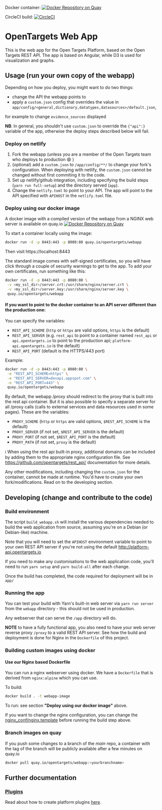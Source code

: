 Docker container: [![Docker Repository on Quay](https://quay.io/repository/opentargets/webapp/status "Docker Repository on Quay")](https://quay.io/repository/opentargets/webapp)

CircleCI build: [![CircleCI](https://circleci.com/gh/opentargets/webapp.svg?style=svg)](https://circleci.com/gh/opentargets/webapp)

# OpenTargets Web App

This is the web app for the Open Targets Platform, based on the Open Targets REST API.
The app is based on Angular, while D3 is used for visualization and graphs.

## Usage (run your own copy of the webapp)
Depending on how you deploy, you might want to do two things:
- change the API the webapp points to
- apply a `custom.json` config that overrides the value in
  `app/config/<general,dictionary,datatypes,datasources>/default.json`, 

for example to change `evidence_sources` displayed

**NB**: In general, you shouldn't use `custom.json` to override the `{"api":}`
variable of the app, otherwise the deploy steps described below will fail.

### Deploy on netlify
1. Fork the webapp (unless you are a member of the Open Targets team who deploys to production :smile: )
2. (optional) add a `custom.json` to `/app/config/**/` to change your fork's
   configuration. When deploying with netlify, the `custom.json` cannot be
   changed without first commiting it to the code.
2. Set up netlify/github integration, including specifying the build steps
   (`yarn run full-setup`) and the directory served (`app`).
3. Change the `netlify.toml` to point to your API. The app will point to the API
   specified with `APIHOST` in the `netlify.toml` file.
 

### Deploy using our docker image

A docker image with a compiled version of the webapp from a NGINX web server is available on quay.io [![Docker Repository on Quay](https://quay.io/repository/opentargets/webapp/status "Docker Repository on Quay")](https://quay.io/repository/opentargets/webapp)

To start a container locally using the image:
```sh
docker run -d -p 8443:443 -p 8080:80 quay.io/opentargets/webapp
```
Then visit https://localhost:8443

The standard image comes with self-signed certificates, so you will have click through a couple of security warnings to get to the app.
To add your own certificates, run something like this:

```sh
docker run -d -p 8443:443 -p 8080:80 \
 -v <my_ssl_dir>/server.crt:/usr/share/nginx/server.crt \
 -v <my_ssl_dir>/server.key:/usr/share/nginx/server.key \
 quay.io/opentargets/webapp
```

#### If you want to point to the docker container to an API server different than the production one:

You can specify the variables:
- `REST_API_SCHEME` (`http` or `https` are valid options, `https` is the default) 
- `REST_API_SERVER` (e.g. `rest_api` to point to a container
   named `rest_api` or `api.opentargets.io` to point to the production api; `platform-api.opentargets.io` is the default)
- `REST_API_PORT` (default is the HTTPS/443 port)

Example: 

```sh
docker run -d -p 8443:443 -p 8080:80 \
 -e "REST_API_SCHEME=https" \
 -e "REST_API_SERVER=devapi.appspot.com" \
 -e "REST_API_PORT=443" \
 quay.io/opentargets/webapp
```

By default, the webapp /proxy should redirect to the proxy that is built into the rest api container.
But it is also possible to specify a separate server for all /proxy calls (calls to external services and data resources used in some
pages). These are the variables:
- `PROXY_SCHEME` (`http` or `https` are valid options, `$REST_API_SCHEME` is the default)
- `PROXY_SERVER` (if not set, `$REST_API_SERVER` is the default)
- `PROXY_PORT` (if not set, `$REST_API_PORT` is the default)
- `PROXY_PATH` (if not set, `proxy` is the default)

:information_source: When using the rest api built-in proxy, additional domains can be included by adding them to the appropriate nginx
configuration file. See https://github.com/opentargets/rest_api/ documentation for more details.

Any other modifications, including changing the `custom.json` for the container,
cannot be made at runtime. You'd have to create your own fork/modifications.
Read on to the developing section.


## Developing (change and contribute to the code)

### Build environment

The script `build_webapp.sh` will install the various dependencies needed to build the web application from source, assuming you're on a Debian (or Debian-like) machine.

Note that you will need to set the `APIHOST` environment variable to point to your own REST API server if you're not using the default http://platform-api.opentargets.io

If you need to make any customisations to the web application code, you'll need to run `yarn setup` and `yarn build-all` after each change.

Once the build has completed, the code required for deployment will be in `app/`

### Running the app

You can test your build with Yarn's built-in web server via `yarn run server` from the `webapp` directory - this should not be used in production.

Any webserver that can serve the `/app` directory will do. 

**NOTE** to have a fully functional app, you also need to have your web server reverse proxy `/proxy` to a valid REST API server. See how the build and deployment is done for Nginx in the `Dockerfile` of this project.

### Building custom images using docker

#### Use our Nginx based Dockerfile 

You can run a nginx webserver using docker.
We have a `Dockerfile` that is derived from `nginx:alpine` which you can use.

To build:
```sh
docker build . -t webapp-image
```

To run: see section **"Deploy using our docker image"** above.

If you want to change the nginx configuration, you can change the [nginx_conf/nginx.template](nginx_conf/nginx.template)
before running the build step above.

### Branch images on quay

If you push some changes to a branch of the _main_ repo, a container with the tag of the branch
will be publicly available after a few minutes on quay.io
```sh
docker pull quay.io/opentargets/webapp:<yourbranchname>
```

## Further documentation

### [Plugins](/app/plugins/readme.md)
Read about how to create platform plugins [here](/app/plugins/readme.md).
